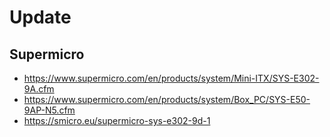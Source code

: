# Update

## Supermicro

 * https://www.supermicro.com/en/products/system/Mini-ITX/SYS-E302-9A.cfm
 * https://www.supermicro.com/en/products/system/Box_PC/SYS-E50-9AP-N5.cfm
 * https://smicro.eu/supermicro-sys-e302-9d-1
